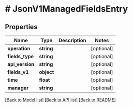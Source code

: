 # # JsonV1ManagedFieldsEntry

## Properties

Name | Type | Description | Notes
------------ | ------------- | ------------- | -------------
**operation** | **string** |  | [optional]
**fields_type** | **string** |  | [optional]
**api_version** | **string** |  | [optional]
**fields_v1** | **object** |  | [optional]
**time** | **float** |  | [optional]
**manager** | **string** |  | [optional]

[[Back to Model list]](../../README.md#models) [[Back to API list]](../../README.md#endpoints) [[Back to README]](../../README.md)
